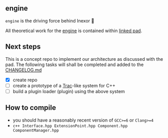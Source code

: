 engine
------

`engine` is the driving force behind Inexor :bullettrain_side:

All theoretical work for the [engine](https://github.com/orgs/inexorgame/projects/2) is contained within [linked pad](https://hackmd.io/37sIZedlTTmTbn-maDb4vg?view).

## Next steps

This is a concept repo to implement our architecture as discussed with the pad.
The following tasks will shall be completed and added to the [CHANGELOG.md](./CHANGELOG.md)

- [x] create repo
- [ ] create a prototype of a [Trac](https://trac.edgewall.org/wiki/TracDev/ComponentArchitecture)-like system for C++
- [ ] build a plugin loader (plugin) using the above system

## How to compile

- you should have a reasonably recent version of `GCC>=6` or `Clang>=4`
- `c++ Interface.hpp ExtensionPoint.hpp Component.hpp ComponentManager.hpp`
